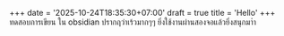 +++
date = '2025-10-24T18:35:30+07:00'
draft = true
title = 'Hello'
+++
ทดสอบการเขียน  ใน obsidian ปรากฤว่าเร้วมากๆๆ ยิ่งใช้งานผ่านสองจอแล้วยิ่งสนุกมาำ